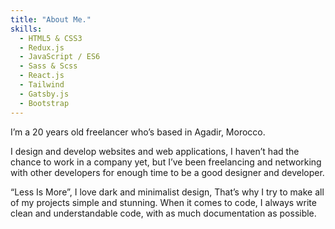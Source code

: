 ```yaml
---
title: "About Me."
skills:
  - HTML5 & CSS3
  - Redux.js
  - JavaScript / ES6
  - Sass & Scss
  - React.js
  - Tailwind
  - Gatsby.js
  - Bootstrap
---
```


I’m a 20 years old freelancer who’s based in Agadir, Morocco.

I design and develop websites and web applications, I haven’t had the chance to work in a company yet, but I’ve been freelancing and networking with other developers for enough time to be a good designer and developer.

“Less Is More”, I love dark and minimalist design, That’s why I try to make all of my projects simple and stunning. When it comes to code, I always write clean and understandable code, with as much documentation as possible.
